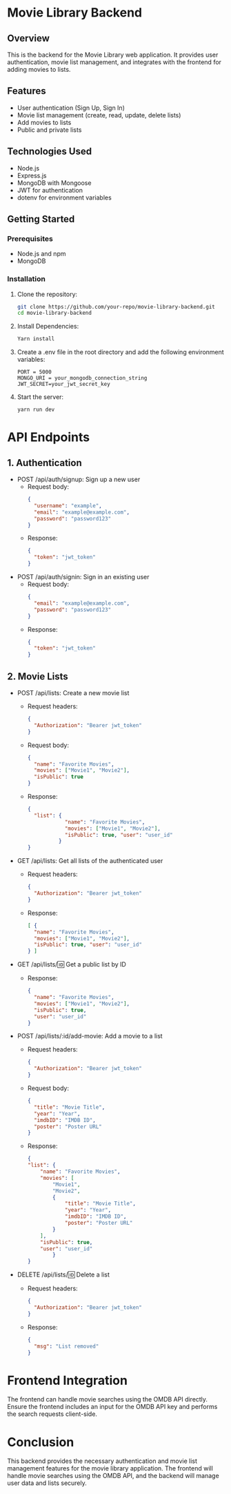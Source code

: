 # Movie Library Backend

## Overview
This is the backend for the Movie Library web application. It provides user authentication, movie list management, and integrates with the frontend for adding movies to lists.

## Features
- User authentication (Sign Up, Sign In)
- Movie list management (create, read, update, delete lists)
- Add movies to lists
- Public and private lists

## Technologies Used
- Node.js
- Express.js
- MongoDB with Mongoose
- JWT for authentication
- dotenv for environment variables

## Getting Started

### Prerequisites
- Node.js and npm
- MongoDB

### Installation
1. Clone the repository:
   ```sh
   git clone https://github.com/your-repo/movie-library-backend.git
   cd movie-library-backend

2. Install Dependencies:
   ```sh
   Yarn install
3. Create a .env file in the root directory and add the following environment variables:
   ```env
   PORT = 5000
   MONGO_URI = your_mongodb_connection_string
   JWT_SECRET=your_jwt_secret_key
4. Start the server:
   ```sh
   yarn run dev

# API Endpoints

## 1. Authentication

*  POST /api/auth/signup: Sign up a new user
    * Request body:
       ```json
       {
         "username": "example",
         "email": "example@example.com",
         "password": "password123"
       }
    * Response:
      ```json
      {
        "token": "jwt_token"
      }
*  POST /api/auth/signin: Sign in an existing user
   * Request body:
       ```json
       {
         "email": "example@example.com",
         "password": "password123"
       }
   * Response:
      ```json
      {
        "token": "jwt_token"
      }
## 2. Movie Lists

* POST /api/lists: Create a new movie list
    * Request headers:
      ```json
      {
        "Authorization": "Bearer jwt_token"
      }
    * Request body:
      ```json
      {
        "name": "Favorite Movies",
        "movies": ["Movie1", "Movie2"],
        "isPublic": true
      }
    * Response:
      ```json
      {
        "list": {
                  "name": "Favorite Movies",
                  "movies": ["Movie1", "Movie2"],
                  "isPublic": true, "user": "user_id"
                }
      }
* GET /api/lists: Get all lists of the authenticated user

    * Request headers:
      ```json
      {
        "Authorization": "Bearer jwt_token"
      }
    * Response:
      ```json
      [ {
        "name": "Favorite Movies",
        "movies": ["Movie1", "Movie2"],
        "isPublic": true, "user": "user_id"
      } ]

* GET /api/lists/:id: Get a public list by ID

    * Response:
      ```json
      {
        "name": "Favorite Movies",
        "movies": ["Movie1", "Movie2"],
        "isPublic": true,
        "user": "user_id"
      }

* POST /api/lists/:id/add-movie: Add a movie to a list

    * Request headers:
      ```json
      {
        "Authorization": "Bearer jwt_token"
      }
    * Request body:
      ```json
      {
        "title": "Movie Title",
        "year": "Year",
        "imdbID": "IMDB ID",
        "poster": "Poster URL"
      }
    * Response:
      ```json
      {
      "list": {
          "name": "Favorite Movies",
          "movies": [
              "Movie1",
              "Movie2",
              {
                  "title": "Movie Title",
                  "year": "Year",
                  "imdbID": "IMDB ID",
                  "poster": "Poster URL"
              }
          ],
          "isPublic": true,
          "user": "user_id"
              }
      }
* DELETE /api/lists/:id: Delete a list

    * Request headers:
      ```json
      {
        "Authorization": "Bearer jwt_token"
      }
    * Response:
      ```json
      {
        "msg": "List removed"
      }

# Frontend Integration
The frontend can handle movie searches using the OMDB API directly. Ensure the frontend includes an input for the OMDB API key and performs the search requests client-side.

# Conclusion
This backend provides the necessary authentication and movie list management features for the movie library application. The frontend will handle movie searches using the OMDB API, and the backend will manage user data and lists securely.
